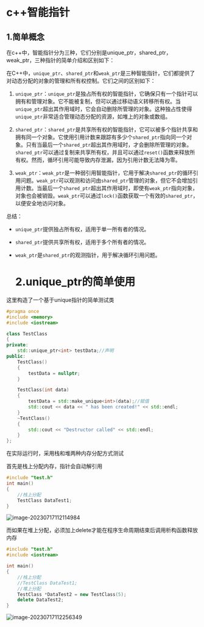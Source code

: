 # c++智能指针

## 1.简单概念

在c++中，智能指针分为三种，它们分别是unique_ptr，shared_ptr，weak_ptr，三种指针的简单介绍和区别如下：

在C++中，`unique_ptr`、`shared_ptr`和`weak_ptr`是三种智能指针，它们都提供了对动态分配的对象的管理和所有权控制。它们之间的区别如下：

1. `unique_ptr`：`unique_ptr`是独占所有权的智能指针，它确保只有一个指针可以拥有和管理对象。它不能被复制，但可以通过移动语义转移所有权。当`unique_ptr`超出其作用域时，它会自动删除所管理的对象。这种独占性使得`unique_ptr`非常适合管理动态分配的资源，如堆上的对象或数组。

2. `shared_ptr`：`shared_ptr`是共享所有权的智能指针，它可以被多个指针共享和拥有同一个对象。它使用引用计数来跟踪有多少个`shared_ptr`指向同一个对象。只有当最后一个`shared_ptr`超出其作用域时，才会删除所管理的对象。`shared_ptr`可以通过复制来共享所有权，并且可以通过`reset()`函数来释放所有权。然而，循环引用可能导致内存泄漏，因为引用计数无法降为零。

3. `weak_ptr`：`weak_ptr`是一种弱引用智能指针，它用于解决`shared_ptr`的循环引用问题。`weak_ptr`可以观测和访问由`shared_ptr`管理的对象，但它不会增加引用计数。当最后一个`shared_ptr`超出其作用域时，即使有`weak_ptr`指向对象，对象也会被销毁。`weak_ptr`可以通过`lock()`函数获取一个有效的`shared_ptr`，以便安全地访问对象。

总结：
- `unique_ptr`提供独占所有权，适用于单一所有者的情况。

- `shared_ptr`提供共享所有权，适用于多个所有者的情况。

- `weak_ptr`是`shared_ptr`的观测指针，用于解决循环引用问题。

  # 2.unique_ptr的简单使用

这里构造了一个基于unique指针的简单测试类

```cpp
#pragma once
#include <memory>
#include <iostream>

class TestClass
{
private:
	std::unique_ptr<int> testData;//声明
public:
	TestClass()
	{
		testData = nullptr;
	}

	TestClass(int data)
	{
		testData = std::make_unique<int>(data);//赋值
		std::cout << data << " has been created!" << std::endl;
	}
	~TestClass()
	{
		std::cout << "Destructor called" << std::endl;
	}
};
```

在实际运行时，采用栈和堆两种内存分配方式测试

首先是栈上分配内存，指针会自动解引用

```cpp
#include "test.h"
int main()
{
	//栈上分配
	TestClass DataTest1;
}
```

![image-20230717112114984](C:\Users\25768\AppData\Roaming\Typora\typora-user-images\image-20230717112114984.png)

而如果在堆上分配，必须加上delete才能在程序生命周期结束后调用析构函数释放内存

```cpp
#include "test.h"
#include <iostream>

int main()
{
	//栈上分配
	//TestClass DataTest1;
	//堆上分配
	TestClass *DataTest2 = new TestClass(5);
	delete DataTest2;
}
```

![image-20230717112256349](C:\Users\25768\AppData\Roaming\Typora\typora-user-images\image-20230717112256349.png)